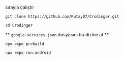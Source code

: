 sırayla çalıştır

```
git clone https://github.com/Kutay07/Crodinger.git
```

```
cd Crodinger
```

** `google-services.json` dosyasını bu dizine at **

```
npx expo prebuild
```

```
npx expo run:android
```	
